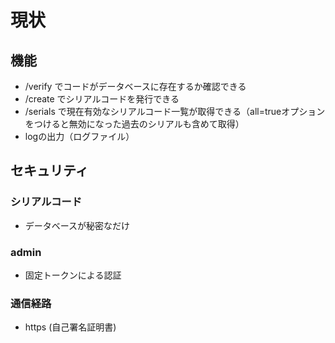 # 現状
## 機能
* /verify でコードがデータベースに存在するか確認できる
* /create でシリアルコードを発行できる
* /serials で現在有効なシリアルコード一覧が取得できる（all=trueオプションをつけると無効になった過去のシリアルも含めて取得）
* logの出力（ログファイル）
## セキュリティ
### シリアルコード
* データベースが秘密なだけ
### admin
* 固定トークンによる認証
### 通信経路
* https (自己署名証明書)